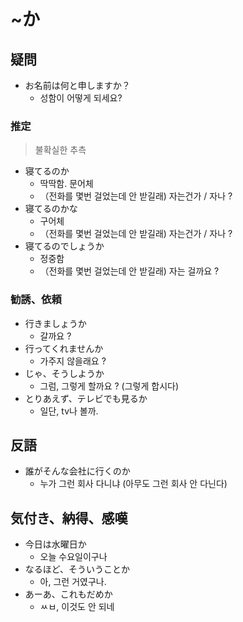 # ~か

## 疑問

- お名前は何と申しますか？
  - 성함이 어떻게 되세요?

### 推定

> 불확실한 추측

- 寝てるのか
  - 딱딱함. 문어체
  - （전화를 몇번 걸었는데 안 받길래) 자는건가 / 자나 ?
- 寝てるのかな
  - 구어체
  - （전화를 몇번 걸었는데 안 받길래) 자는건가 / 자나 ?
- 寝てるのでしょうか
  - 정중함
  - （전화를 몇번 걸었는데 안 받길래) 자는 걸까요 ?

### 勧誘、依頼

- 行きましょうか
  - 갈까요 ?
- 行ってくれませんか
  - 가주지 않을래요 ?
- じゃ、そうしようか
  - 그럼, 그렇게 할까요 ? (그렇게 합시다)
- とりあえず、テレビでも見るか
  - 일단, tv나 볼까.

## 反語

- 誰がそんな会社に行くのか
  - 누가 그런 회사 다니냐 (아무도 그런 회사 안 다닌다)


## 気付き、納得、感嘆

- 今日は水曜日か
  - 오늘 수요일이구나
- なるほど、そういうことか
  - 아, 그런 거였구나.
- あーあ、これもだめか
  - ㅆㅂ, 이것도 안 되네
